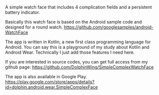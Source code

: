 A simple watch face that includes 4 complication fields and a persistent battery indicator. 

Basically this watch face is based on the Android sample code and designed for a round watch. 
https://github.com/googlesamples/android-WatchFace

The app is written in Kotlin, a new first class programming language for Android. You can say this is a playground of my study about Kotlin and Android Wear. Technically I just add those features I need here. 

If you are interested in source codes, you can get full access from my github page:
https://github.com/DolphinWing/SimpleComplexWatchFace

The app is also available in Google Play.
https://play.google.com/store/apps/details?id=dolphin.android.wear.SimpleComplexFace
